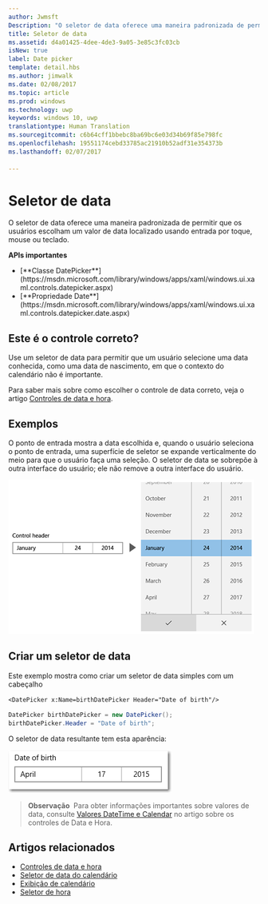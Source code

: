 ```yaml
---
author: Jwmsft
Description: "O seletor de data oferece uma maneira padronizada de permitir que os usuários escolham um valor de data localizado usando entrada por toque, mouse ou teclado."
title: Seletor de data
ms.assetid: d4a01425-4dee-4de3-9a05-3e85c3fc03cb
isNew: true
label: Date picker
template: detail.hbs
ms.author: jimwalk
ms.date: 02/08/2017
ms.topic: article
ms.prod: windows
ms.technology: uwp
keywords: windows 10, uwp
translationtype: Human Translation
ms.sourcegitcommit: c6b64cff1bbebc8ba69bc6e03d34b69f85e798fc
ms.openlocfilehash: 19551174cebd33785ac21910b52adf31e354373b
ms.lasthandoff: 02/07/2017

---
```

# <a name="date-picker"></a>Seletor de data

<link rel="stylesheet" href="https://az835927.vo.msecnd.net/sites/uwp/Resources/css/custom.css"> 

O seletor de data oferece uma maneira padronizada de permitir que os usuários escolham um valor de data localizado usando entrada por toque, mouse ou teclado. 

<div class="important-apis" >
<b>APIs importantes</b><br/>
<ul>
<li>[**Classe DatePicker**](https://msdn.microsoft.com/library/windows/apps/xaml/windows.ui.xaml.controls.datepicker.aspx)</li>
<li>[**Propriedade Date**](https://msdn.microsoft.com/library/windows/apps/xaml/windows.ui.xaml.controls.datepicker.date.aspx) </li>

</ul>
</div>


## <a name="is-this-the-right-control"></a>Este é o controle correto?
Use um seletor de data para permitir que um usuário selecione uma data conhecida, como uma data de nascimento, em que o contexto do calendário não é importante.

Para saber mais sobre como escolher o controle de data correto, veja o artigo [Controles de data e hora](date-and-time.md).

## <a name="examples"></a>Exemplos

O ponto de entrada mostra a data escolhida e, quando o usuário seleciona o ponto de entrada, uma superfície de seletor se expande verticalmente do meio para que o usuário faça uma seleção. O seletor de data se sobrepõe à outra interface do usuário; ele não remove a outra interface do usuário.

![Exemplo da expansão do seletor de data](images/controls_datepicker_expand.png)

## <a name="create-a-date-picker"></a>Criar um seletor de data

Este exemplo mostra como criar um seletor de data simples com um cabeçalho

```xaml
<DatePicker x:Name=birthDatePicker Header="Date of birth"/>
```

```csharp
DatePicker birthDatePicker = new DatePicker();
birthDatePicker.Header = "Date of birth";
```

O seletor de data resultante tem esta aparência:

![Exemplo de seletor de data](images/date-picker-closed.png)

> **Observação**&nbsp;&nbsp;Para obter informações importantes sobre valores de data, consulte [Valores DateTime e Calendar](date-and-time.md#datetime-and-calendar-values) no artigo sobre os controles de Data e Hora.



## <a name="related-articles"></a>Artigos relacionados

- [Controles de data e hora](date-and-time.md)
- [Seletor de data do calendário](calendar-date-picker.md)
- [Exibição de calendário](calendar-view.md)
- [Seletor de hora](time-picker.md)

